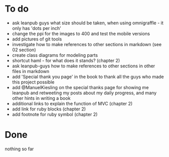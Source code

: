# To do #

- ask leanpub guys what size should be taken, when using omnigraffle - it only has 'dots per inch'
- change the ppi for the images to 400 and test the mobile versions
- add pictures of git tools
- investigate how to make references to other sections in markdown (see 02 section)
- create class diagrams for modeling parts
- shortcut haml - for what does it stands? (chapter 2)
- ask leanpub-guys how to make references to other sections in other files in markdown
- add 'Special thank you page' in the book to thank all the guys who made this project possible
- add @ManuelKiesling on the special thanks page for showing me leanpub and retweeting my posts
  about my daily progress, and many other hints in writing a book
- additional links to explain the function of MVC (chapter 2)
- add link for ruby blocks (chapter 2)
- add footnote for ruby symbol (chapter 2)


# Done #

nothing so far
